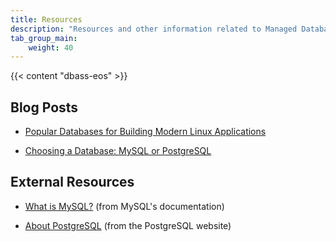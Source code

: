 ```yaml
---
title: Resources
description: "Resources and other information related to Managed Databases including videos, blog posts, community posts, and press releases."
tab_group_main:
    weight: 40
---
```


{{< content "dbass-eos" >}}

## Blog Posts

- [Popular Databases for Building Modern Linux Applications](https://www.linode.com/blog/databases/popular-databases-for-building-modern-linux-applications/)

- [Choosing a Database: MySQL or PostgreSQL](https://www.linode.com/blog/databases/choosing-a-database-mysql-or-postgresql/)

## External Resources

- [What is MySQL?](https://dev.mysql.com/doc/refman/8.0/en/what-is-mysql.html) (from MySQL's documentation)

- [About PostgreSQL](https://www.postgresql.org/about/) (from the PostgreSQL website)
